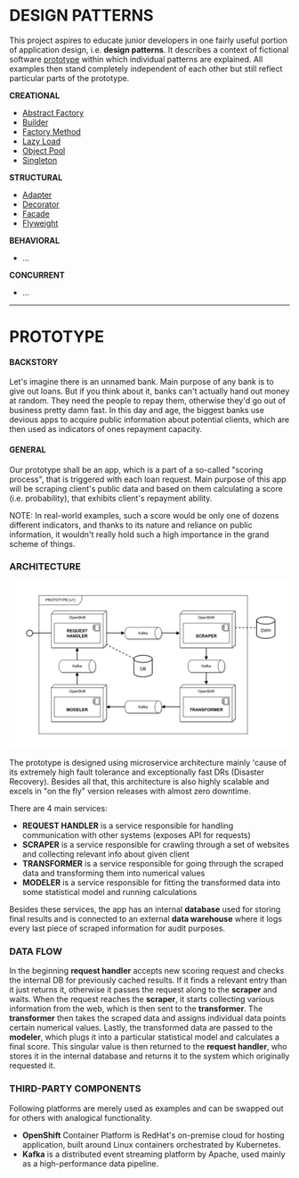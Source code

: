 # DESIGN PATTERNS

This project aspires to educate junior developers in one fairly useful portion of application design, i.e. 
**design patterns**. It describes a context of fictional software [prototype](#prototype) within which individual 
patterns are explained. All examples then stand completely independent of each other but still reflect particular 
parts of the prototype. 

**CREATIONAL**
- [Abstract Factory](./AbstractFactory)
- [Builder](./Builder)
- [Factory Method](./FactoryMethod)
- [Lazy Load](./LazyLoad)
- [Object Pool](./ObjectPool)
- [Singleton](./Singleton)

**STRUCTURAL**
- [Adapter](./Adapter)
- [Decorator](./Decorator)
- [Facade](./Facade)
- [Flyweight](./Flyweight)

**BEHAVIORAL**
- ...

**CONCURRENT**
- ...

---

# PROTOTYPE

#### BACKSTORY

Let's imagine there is an unnamed bank. Main purpose of any bank is to give out loans. But if you think about it, banks
can't actually hand out money at random. They need the people to repay them, otherwise they'd go out of business pretty
damn fast. In this day and age, the biggest banks use devious apps to acquire public information about potential clients, 
which are then used as indicators of ones repayment capacity.

#### GENERAL

Our prototype shall be an app, which is a part of a so-called "scoring process", that is triggered with each loan request.
Main purpose of this app will be scraping client's public data and based on them calculating a score (i.e. probability), 
that exhibits client's repayment ability.

NOTE: In real-world examples, such a score would be only one of dozens different indicators, and thanks to its nature 
and reliance on public information, it wouldn't really hold such a high importance in the grand scheme of things.

### ARCHITECTURE

![prototype-architecture](./prototype-architecture.svg)

The prototype is designed using microservice architecture mainly 'cause of its extremely high fault tolerance and 
exceptionally fast DRs (Disaster Recovery). Besides all that, this architecture is also highly scalable and excels in 
"on the fly" version releases with almost zero downtime. 

There are 4 main services:

- **REQUEST HANDLER** is a service responsible for handling communication with other systems (exposes API for requests)
- **SCRAPER** is a service responsible for crawling through a set of websites and collecting relevant info about given client
- **TRANSFORMER** is a service responsible for going through the scraped data and transforming them into numerical values
- **MODELER** is a service responsible for fitting the transformed data into some statistical model and running calculations

Besides these services, the app has an internal **database** used for storing final results and is connected to an 
external **data warehouse** where it logs every last piece of scraped information for audit purposes.

### DATA FLOW

In the beginning **request handler** accepts new scoring request and checks the internal DB for previously cached results.
If it finds a relevant entry than it just returns it, otherwise it passes the request along to the **scraper** and waits.
When the request reaches the **scraper**, it starts collecting various information from the web, which is then sent to
the **transformer**. The **transformer** then takes the scraped data and assigns individual data points certain numerical
values. Lastly, the transformed data are passed to the **modeler**, which plugs it into a particular statistical model 
and calculates a final score. This singular value is then returned to the **request handler**, who stores it in the 
internal database and returns it to the system which originally requested it.

### THIRD-PARTY COMPONENTS 

Following platforms are merely used as examples and can be swapped out for others with analogical functionality.

- **OpenShift** Container Platform is RedHat's on-premise cloud for hosting application, built around Linux containers orchestrated by Kubernetes.
- **Kafka** is a distributed event streaming platform by Apache, used mainly as a high-performance data pipeline.
